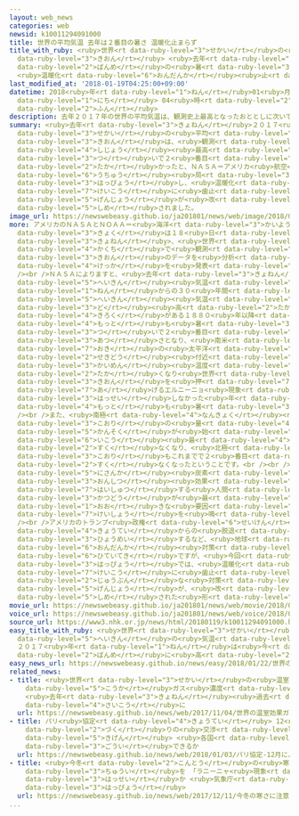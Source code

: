 ```yaml
---
layout: web_news
categories: web
newsid: k10011294091000
title: 世界の平均気温 去年は２番目の暑さ 温暖化止まらず
title_with_ruby: <ruby>世界<rt data-ruby-level="3">せかい</rt></ruby>の<ruby>平均<rt data-ruby-level="5">へいきん</rt></ruby><ruby>気温<rt
  data-ruby-level="3">きおん</rt></ruby> <ruby>去年<rt data-ruby-level="3">きょねん</rt></ruby>は２<ruby>番目<rt
  data-ruby-level="2">ばんめ</rt></ruby>の<ruby>暑<rt data-ruby-level="3">あつ</rt></ruby>さ
  <ruby>温暖化<rt data-ruby-level="6">おんだんか</rt></ruby><ruby>止<rt data-ruby-level="2">と</rt></ruby>まらず
last_modified_at: '2018-01-19T04:25:00+09:00'
datetime: 2018<ruby>年<rt data-ruby-level="1">ねん</rt></ruby>01<ruby>月<rt data-ruby-level="1">がつ</rt></ruby>19<ruby>日<rt
  data-ruby-level="1">にち</rt></ruby> 04<ruby>時<rt data-ruby-level="2">じ</rt></ruby>25<ruby>分<rt
  data-ruby-level="2">ふん</rt></ruby>
description: 去年２０１７年の世界の平均気温は、観測史上最高となったおととしに次いで２番目に高かったと、ＮＡＳＡ＝アメリカ航空宇宙局などが発表し、温暖化の傾向に歯止めがかかっていない現状が改めて示されました。
summary: <ruby>去年<rt data-ruby-level="3">きょねん</rt></ruby>２０１７<ruby>年<rt data-ruby-level="1">ねん</rt></ruby>の<ruby>世界<rt
  data-ruby-level="3">せかい</rt></ruby>の<ruby>平均<rt data-ruby-level="5">へいきん</rt></ruby><ruby>気温<rt
  data-ruby-level="3">きおん</rt></ruby>は、<ruby>観測<rt data-ruby-level="5">かんそく</rt></ruby><ruby>史上<rt
  data-ruby-level="4">しじょう</rt></ruby><ruby>最高<rt data-ruby-level="4">さいこう</rt></ruby>となったおととしに<ruby>次<rt
  data-ruby-level="3">つ</rt></ruby>いで２<ruby>番目<rt data-ruby-level="2">ばんめ</rt></ruby>に<ruby>高<rt
  data-ruby-level="2">たか</rt></ruby>かったと、ＮＡＳＡ＝アメリカ<ruby>航空<rt data-ruby-level="4">こうくう</rt></ruby><ruby>宇宙<rt
  data-ruby-level="6">うちゅう</rt></ruby><ruby>局<rt data-ruby-level="3">きょく</rt></ruby>などが<ruby>発表<rt
  data-ruby-level="3">はっぴょう</rt></ruby>し、<ruby>温暖化<rt data-ruby-level="6">おんだんか</rt></ruby>の<ruby>傾向<rt
  data-ruby-level="7">けいこう</rt></ruby>に<ruby>歯止<rt data-ruby-level="3">はど</rt></ruby>めがかかっていない<ruby>現状<rt
  data-ruby-level="5">げんじょう</rt></ruby>が<ruby>改<rt data-ruby-level="4">あらた</rt></ruby>めて<ruby>示<rt
  data-ruby-level="5">しめ</rt></ruby>されました。
image_url: https://newswebeasy.github.io/ja201801/news/web/image/2018/01/19/K10011294091_1801190534_1801190535_01_03.jpg
more: アメリカのＮＡＳＡとＮＯＡＡ＝<ruby>海洋<rt data-ruby-level="3">かいよう</rt></ruby><ruby>大気<rt data-ruby-level="1">たいき</rt></ruby><ruby>局<rt
  data-ruby-level="3">きょく</rt></ruby>は１８<ruby>日<rt data-ruby-level="1">にち</rt></ruby>、<ruby>去年<rt
  data-ruby-level="3">きょねん</rt></ruby>、<ruby>世界<rt data-ruby-level="3">せかい</rt></ruby><ruby>各地<rt
  data-ruby-level="4">かくち</rt></ruby>で<ruby>観測<rt data-ruby-level="5">かんそく</rt></ruby>された<ruby>気温<rt
  data-ruby-level="3">きおん</rt></ruby>のデータを<ruby>分析<rt data-ruby-level="7">ぶんせき</rt></ruby>した<ruby>結果<rt
  data-ruby-level="4">けっか</rt></ruby>を<ruby>発表<rt data-ruby-level="3">はっぴょう</rt></ruby>しました。<br
  /><br />ＮＡＳＡによりますと、<ruby>去年<rt data-ruby-level="3">きょねん</rt></ruby>の<ruby>平均<rt
  data-ruby-level="5">へいきん</rt></ruby><ruby>気温<rt data-ruby-level="3">きおん</rt></ruby>は、１９５１<ruby>年<rt
  data-ruby-level="1">ねん</rt></ruby>からの３０<ruby>年間<rt data-ruby-level="2">ねんかん</rt></ruby>の<ruby>平均<rt
  data-ruby-level="5">へいきん</rt></ruby><ruby>気温<rt data-ruby-level="3">きおん</rt></ruby>より０.９<ruby>度<rt
  data-ruby-level="3">ど</rt></ruby><ruby>高<rt data-ruby-level="2">たか</rt></ruby>く、<ruby>記録<rt
  data-ruby-level="4">きろく</rt></ruby>がある１８８０<ruby>年以降<rt data-ruby-level="6">ねんいこう</rt></ruby>で<ruby>最<rt
  data-ruby-level="4">もっと</rt></ruby>も<ruby>暑<rt data-ruby-level="3">あつ</rt></ruby>かったとされたおととしに<ruby>次<rt
  data-ruby-level="3">つ</rt></ruby>いで２<ruby>番目<rt data-ruby-level="2">ばんめ</rt></ruby>の<ruby>暑<rt
  data-ruby-level="3">あつ</rt></ruby>さとなり、<ruby>南米<rt data-ruby-level="2">なんべい</rt></ruby><ruby>沖<rt
  data-ruby-level="7">おき</rt></ruby>の<ruby>太平洋<rt data-ruby-level="3">たいへいよう</rt></ruby>の<ruby>赤道<rt
  data-ruby-level="2">せきどう</rt></ruby><ruby>付近<rt data-ruby-level="4">ふきん</rt></ruby>の<ruby>海面<rt
  data-ruby-level="3">かいめん</rt></ruby><ruby>温度<rt data-ruby-level="3">おんど</rt></ruby>が<ruby>高<rt
  data-ruby-level="2">たか</rt></ruby>くなり<ruby>世界<rt data-ruby-level="3">せかい</rt></ruby>の<ruby>気温<rt
  data-ruby-level="3">きおん</rt></ruby>を<ruby>押<rt data-ruby-level="7">お</rt></ruby>し<ruby>上<rt
  data-ruby-level="7">あ</rt></ruby>げるエルニーニョ<ruby>現象<rt data-ruby-level="5">げんしょう</rt></ruby>が<ruby>発生<rt
  data-ruby-level="3">はっせい</rt></ruby>しなかった<ruby>年<rt data-ruby-level="1">とし</rt></ruby>としては、これまでで<ruby>最<rt
  data-ruby-level="4">もっと</rt></ruby>も<ruby>暑<rt data-ruby-level="3">あつ</rt></ruby>くなりました。<br
  /><br />また、<ruby>南極<rt data-ruby-level="4">なんきょく</rt></ruby><ruby>周辺<rt data-ruby-level="4">しゅうへん</rt></ruby>の<ruby>氷<rt
  data-ruby-level="3">こおり</rt></ruby>の<ruby>量<rt data-ruby-level="4">りょう</rt></ruby>は<ruby>観測<rt
  data-ruby-level="5">かんそく</rt></ruby>が<ruby>始<rt data-ruby-level="3">はじ</rt></ruby>まって<ruby>以降<rt
  data-ruby-level="6">いこう</rt></ruby><ruby>最<rt data-ruby-level="4">もっと</rt></ruby>も<ruby>少<rt
  data-ruby-level="2">すく</rt></ruby>なくなり、<ruby>北極<rt data-ruby-level="4">ほっきょく</rt></ruby>の<ruby>氷<rt
  data-ruby-level="3">こおり</rt></ruby>もこれまでで２<ruby>番目<rt data-ruby-level="2">ばんめ</rt></ruby>に<ruby>少<rt
  data-ruby-level="2">すく</rt></ruby>なくなったということです。<br /><br />こうした<ruby>傾向<rt data-ruby-level="7">けいこう</rt></ruby>についてＮＡＳＡなどは、「<ruby>二酸化<rt
  data-ruby-level="5">にさんか</rt></ruby><ruby>炭素<rt data-ruby-level="5">たんそ</rt></ruby>など<ruby>温室<rt
  data-ruby-level="3">おんしつ</rt></ruby><ruby>効果<rt data-ruby-level="5">こうか</rt></ruby>ガスを<ruby>排出<rt
  data-ruby-level="7">はいしゅつ</rt></ruby>する<ruby>人間<rt data-ruby-level="2">にんげん</rt></ruby>の<ruby>活動<rt
  data-ruby-level="3">かつどう</rt></ruby>が<ruby>最<rt data-ruby-level="4">もっと</rt></ruby>も<ruby>大<rt
  data-ruby-level="1">おお</rt></ruby>きな<ruby>要因<rt data-ruby-level="5">よういん</rt></ruby>だ」と<ruby>警鐘<rt
  data-ruby-level="7">けいしょう</rt></ruby>を<ruby>鳴<rt data-ruby-level="2">な</rt></ruby>らしています。<br
  /><br />アメリカのトランプ<ruby>政権<rt data-ruby-level="6">せいけん</rt></ruby>は、パリ<ruby>協定<rt
  data-ruby-level="4">きょうてい</rt></ruby>からの<ruby>脱退<rt data-ruby-level="7">だったい</rt></ruby>を<ruby>表明<rt
  data-ruby-level="3">ひょうめい</rt></ruby>するなど、<ruby>地球<rt data-ruby-level="3">ちきゅう</rt></ruby><ruby>温暖化<rt
  data-ruby-level="6">おんだんか</rt></ruby><ruby>対策<rt data-ruby-level="6">たいさく</rt></ruby>に<ruby>否定的<rt
  data-ruby-level="6">ひていてき</rt></ruby>ですが、<ruby>今回<rt data-ruby-level="2">こんかい</rt></ruby>の<ruby>発表<rt
  data-ruby-level="3">はっぴょう</rt></ruby>では、<ruby>温暖化<rt data-ruby-level="6">おんだんか</rt></ruby>の<ruby>傾向<rt
  data-ruby-level="7">けいこう</rt></ruby>に<ruby>歯止<rt data-ruby-level="3">はど</rt></ruby>めがかからず、<ruby>十分<rt
  data-ruby-level="2">じゅうぶん</rt></ruby>な<ruby>対策<rt data-ruby-level="6">たいさく</rt></ruby>がとられていない<ruby>現状<rt
  data-ruby-level="5">げんじょう</rt></ruby>が、<ruby>改<rt data-ruby-level="4">あらた</rt></ruby>めて<ruby>示<rt
  data-ruby-level="5">しめ</rt></ruby>された<ruby>形<rt data-ruby-level="2">かたち</rt></ruby>です。
movie_url: https://newswebeasy.github.io/ja201801/news/web/movie/2018/01/19/k10011294091_201801190534_201801190535.mp4
voice_url: https://newswebeasy.github.io/ja201801/news/web/voice/2018/01/19/k10011294091_201801190534_201801190535.mp3
source_url: https://www3.nhk.or.jp/news/html/20180119/k10011294091000.html
easy_title_with_ruby: <ruby>世界<rt data-ruby-level="3">せかい</rt></ruby>の<ruby>平均<rt
  data-ruby-level="5">へいきん</rt></ruby>の<ruby>気温<rt data-ruby-level="3">きおん</rt></ruby>
  ２０１７<ruby>年<rt data-ruby-level="1">ねん</rt></ruby>は<ruby>今<rt data-ruby-level="2">いま</rt></ruby>までで２<ruby>番目<rt
  data-ruby-level="2">ばんめ</rt></ruby>に<ruby>高<rt data-ruby-level="2">たか</rt></ruby>い
easy_news_url: https://newswebeasy.github.io/news/easy/2018/01/22/世界の平均の気温-2017年は今までで2番目に高い
related_news:
- title: <ruby>世界<rt data-ruby-level="3">せかい</rt></ruby>の<ruby>温室<rt data-ruby-level="3">おんしつ</rt></ruby><ruby>効果<rt
    data-ruby-level="5">こうか</rt></ruby>ガス<ruby>濃度<rt data-ruby-level="7">のうど</rt></ruby>
    <ruby>去年<rt data-ruby-level="3">きょねん</rt></ruby><ruby>過去<rt data-ruby-level="5">かこ</rt></ruby><ruby>最高<rt
    data-ruby-level="4">さいこう</rt></ruby>に
  url: https://newswebeasy.github.io/news/web/2017/11/04/世界の温室効果ガス濃度-去年過去最高に
- title: パリ<ruby>協定<rt data-ruby-level="4">きょうてい</rt></ruby> 12<ruby>月<rt data-ruby-level="1">がつ</rt></ruby>にルール<ruby>作<rt
    data-ruby-level="2">づく</rt></ruby>りの<ruby>交渉<rt data-ruby-level="7">こうしょう</rt></ruby><ruby>期限<rt
    data-ruby-level="5">きげん</rt></ruby> <ruby>各国<rt data-ruby-level="4">かっこく</rt></ruby>は<ruby>合意<rt
    data-ruby-level="3">ごうい</rt></ruby>できるか
  url: https://newswebeasy.github.io/news/web/2018/01/03/パリ協定-12月にルール作りの交渉期限-各国は合意できるか
- title: <ruby>今冬<rt data-ruby-level="2">こんとう</rt></ruby>の<ruby>寒<rt data-ruby-level="3">さむ</rt></ruby>さに<ruby>注意<rt
    data-ruby-level="3">ちゅうい</rt></ruby>を 「ラニーニャ<ruby>現象<rt data-ruby-level="5">げんしょう</rt></ruby>」<ruby>発生<rt
    data-ruby-level="3">はっせい</rt></ruby>か <ruby>気象庁<rt data-ruby-level="6">きしょうちょう</rt></ruby><ruby>発表<rt
    data-ruby-level="3">はっぴょう</rt></ruby>
  url: https://newswebeasy.github.io/news/web/2017/12/11/今冬の寒さに注意を-ラニーニャ現象発生か-気象庁発表
...
```

